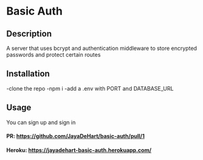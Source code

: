 # Basic Auth


## Description
A server that uses bcrypt and authentication middleware to store encrypted passwords and protect certain routes

## Installation
-clone the repo
-npm i
-add a .env with PORT and DATABASE_URL


## Usage

You can sign up and sign in

#### PR: https://github.com/JayaDeHart/basic-auth/pull/1
#### Heroku: https://jayadehart-basic-auth.herokuapp.com/
